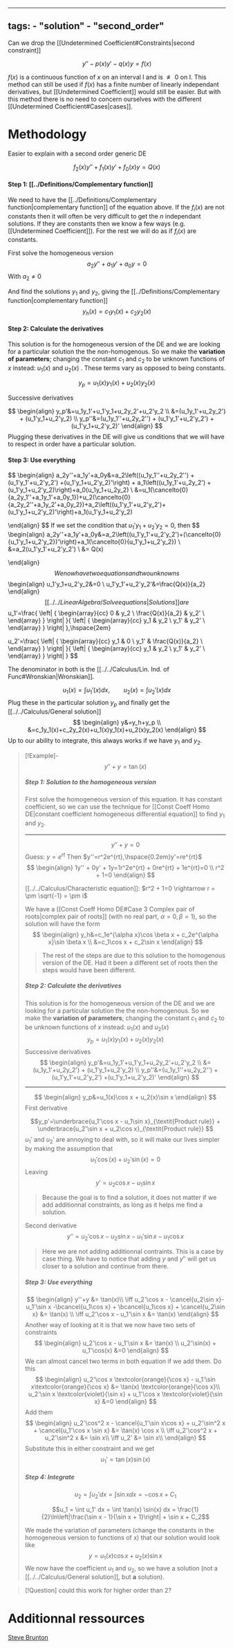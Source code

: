 
---
tags:
    - "solution"
    - "second_order"
---

Can we drop the [[Undetermined Coefficient#Constraints|second constraint]]

$$y''-p(x)y'-q(x)y=f(x)$$

$f(x)$ is a continuous function of $x$ on an interval I and is $\not\equiv 0$ on I. 
This method can still be used if $f(x)$ has a finite number of linearly independant derivatives, but [[Undetermined Coefficient]] would still be easier. But with this method there is no need to concern ourselves with the different [[Undetermined Coefficient#Cases|cases]]. 

# Methodology
Easier to explain with a second order generic DE

$$f_2(x)y''+f_1(x)y'+f_0(x)y=Q(x)$$


#### Step 1: [[../Definitions/Complementary function]]
We need to have the [[../Definitions/Complementary function|complementary function]] 
of the equation above. If the $f_i(x)$ are not constants then it will often be very difficult to get the $n$ independant solutions.  If they are constants then we know a few ways (e.g. [[Undetermined Coefficient]]). For the rest we will do as if $f_i(x)$ are constants. 

First solve the homogeneous version
$$a_2y''+a_1y'+a_0y=0$$
With $a_2\neq 0$

And find the solutions $y_1$ and $y_2$, giving the [[../Definitions/Complementary function|complementary function]]
$$y_h(x)=c_1y_1(x)+c_2y_2(x)$$

#### Step 2: Calculate the derivatives
This solution is for the homogeneous version of the DE and we are looking for a particular solution the the non-homogenous. So we make the **variation of  parameters**; changing the constant $c_1$ and $c_2$ to be unknown functions of $x$ instead: $u_1(x)$ and $u_2(x)$ . These terms vary as opposed to being constants.

$$y_p=u_1(x)y_1(x) + u_2(x)y_2(x)$$

Successive derivatives

$$
\begin{align}
y_p'&=u_1y_1'+u_1'y_1+u_2y_2'+u_2'y_2 \\
&=(u_1y_1'+u_2y_2') + (u_1'y_1+u_2'y_2) \\
y_p''&=(u_1y_1''+u_2y_2'') + (u_1'y_1'+u_2'y_2') +(u_1'y_1+u_2'y_2)'
\end{align}
$$
Plugging these derivatives in the DE will give us conditions that we will have to respect in order have a particular solution. 

#### Step 3: Use everything

$$
\begin{align}
a_2y''+a_1y'+a_0y&=a_2\left((u_1y_1''+u_2y_2'') + (u_1'y_1'+u_2'y_2') +(u_1'y_1+u_2'y_2)'\right) + a_1\left((u_1y_1'+u_2y_2') + (u_1'y_1+u_2'y_2)\right)+a_0(u_1y_1+u_2y_2) \\
&=u_1(\cancelto{0}{a_2y_1''+a_1y_1'+a_0y_1})+u_2(\cancelto{0}{a_2y_2''+a_1y_2'+a_0y_2})+a_2\left((u_1'y_1'+u_2'y_2')+(u_1'y_1+u_2'y_2)'\right)+a_1(u_1'y_1+u_2'y_2)

\end{align}
$$
If we set the condition that $u_1'y_1+u_2'y_2=0$, then
$$
\begin{align}
a_2y''+a_1y'+a_0y&=a_2\left((u_1'y_1'+u_2'y_2')+(\cancelto{0}{u_1'y_1+u_2'y_2})'\right)+a_1(\cancelto{0}{u_1'y_1+u_2'y_2}) \\
&=a_2(u_1'y_1'+u_2'y_2') \\
&= Q(x)

\end{align}
$$
We now have two equations and two unknowns
$$
\begin{align}
u_1'y_1+u_2'y_2&=0 \\
u_1'y_1'+u_2'y_2'&=\frac{Q(x)}{a_2}
\end{align}
$$
[[../../Linear Algebra/Solve equations|Solutions]] are
$$
u_1'=\frac{
    \left| {
        \begin{array}{cc}
            0 & y_2 \\
            \frac{Q(x)}{a_2}  & y_2' \\
        \end{array} } 
        \right|
    }{
    \left| {
        \begin{array}{cc}
            y_1 & y_2 \\
            y_1'  & y_2' \\
        \end{array} } 
        \right|
    },\hspace{2em}

u_2'=\frac{
    \left| {
        \begin{array}{cc}
            y_1 & 0 \\
            y_1' & \frac{Q(x)}{a_2} \\
        \end{array} } 
        \right|
    }{
    \left| {
        \begin{array}{cc}
            y_1 & y_2 \\
            y_1'  & y_2' \\
        \end{array} } 
        \right|
    }
$$

The denominator in both is the [[../../Calculus/Lin. Ind. of Func#Wronskian|Wronskian]].

$$u_1(x)=\int u_1'(x)dx, \hspace{2em}u_2(x)=\int u_2'(x)dx$$
Plug these in the particular solution $y_p$ and finally get the [[../../Calculus/General solution]]
$$
\begin{align}
y&=y_h+y_p \\
&=c_1y_1(x)+c_2y_2(x)+u_1(x)y_1(x)+u_2(x)y_2(x)
\end{align}
$$
Up to our ability to integrate, this always works if we have $y_1$ and $y_2$.



> [!Example]-
> $$y''+y=\tan(x)$$
> 
> ##### Step 1: Solution to the homogeneous version
> First solve the homogeneous version of this equation. It has constant coefficient, so we can use the technique for [[Const Coeff Homo DE|constant coefficient homogeneous differential equation]] to find $y_1$ and $y_2$.
> 
> -----
> $$y''+y=0$$
> Guess: $y=e^{rt}$
> Then $y''=r^2e^{rt},\hspace{0.2em}y'=re^{rt}$
> $$
> \begin{align}
> 1y'' + 0y' + 1y=1r^2e^{rt} + 0re^{rt} + 1e^{rt}=0 \\
> r^2 + 1=0
> \end{align}
> $$
> 
> [[../../Calculus/Characteristic equation]]: $r^2 + 1=0 \rightarrow r = \pm \sqrt{-1} = \pm i$
> 
> We have a [[Const Coeff Homo DE#Case 3 Complex pair of roots|complex pair of roots]] (with no real part, $\alpha = 0,\beta=1$), so the solution will have the form
> $$
> \begin{align}
> y_h&=c_1e^{\alpha x}\cos \beta x + c_2e^{\alpha x}\sin \beta x \\
> &=c_1\cos x + c_2\sin x 
> \end{align}
> $$
> 
> > The rest of the steps are due to this solution to the homogenous version of the DE. Had it been a different set of roots then the steps would have been different.
> 
> ##### Step 2: Calculate the derivatives
> This solution is for the homogeneous version of the DE and we are looking for a particular solution the the non-homogenous. So we make the **variation of  parameters**; changing the constant $c_1$ and $c_2$ to be unknown functions of $x$ instead: $u_1(x)$ and $u_2(x)$  
> $$y_p=u_1(x)y_1(x) + u_2(x)y_2(x)$$
> Successive derivatives
> $$
> \begin{align}
> y_p'&=u_1y_1'+u_1'y_1+u_2y_2'+u_2'y_2 \\
> &=(u_1y_1'+u_2y_2') + (u_1'y_1+u_2'y_2) \\
> y_p''&=(u_1y_1''+u_2y_2'') + (u_1'y_1'+u_2'y_2') +(u_1'y_1+u_2'y_2)'
> \end{align}
> $$
> 
> 
> 
> ---
> 
> $$
> \begin{align}
> y_p&=u_1(x)\cos x + u_2(x)\sin x
> \end{align}
> $$
> First derivative
> 
> 
> $$y_p'=\underbrace{u_1'\cos x - u_1\sin x}_{\textit{Product rule}} + \underbrace{u_2'\sin x + u_2\cos x}_{\textit{Product rule}} $$
> $u_1'$ and $u_2'$ are annoying to deal with, so it will make our lives simpler by making the assumption that
> $$u_1'\cos(x) + u_2'\sin(x)=0$$
> Leaving
> $$y'= u_2\cos x- u_1\sin x$$
> >Because the goal is to find a solution, it does not matter if we add additionnal constraints, as long as it helps me find a solution.
> 
> Second derivative
> $$y''= u_2'\cos x - u_2\sin x- u_1'\sin x - u_1\cos x$$
> >Here we are not adding additionnal contraints. This is a case by case thing. We have to notice that adding $y$ and $y''$ will get us closer to a solution and continue from there.
> 
> ##### Step 3: Use everything
> $$
> \begin{align}
> y''+y &= \tan(x)\\
> \iff u_2'\cos x - \cancel{u_2\sin x}- u_1'\sin x -\bcancel{u_1\cos x} + \bcancel{u_1\cos x} + \cancel{u_2\sin x} &= \tan(x) \\
> \iff u_2'\cos x  - u_1'\sin x  &= \tan(x)
> \end{align}
> $$
> Another way of looking at it is that we now have two sets of constraints
> $$
> \begin{align}
> u_2'\cos x  - u_1'\sin x  &= \tan(x) \\
> u_2'\sin(x) + u_1'\cos(x)  &=0
> \end{align}
> $$
> We can almost cancel two terms in both equation if we add them. Do this
> $$
> \begin{align}
> u_2'\cos x \textcolor{orange}{\cos x}  - u_1'\sin x\textcolor{orange}{\cos x}  &= \tan(x) \textcolor{orange}{\cos x}\\
> u_2'\sin x \textcolor{violet}{\sin x} + u_1'\cos x \textcolor{violet}{\sin x}  &=0
> \end{align}
> $$
> Add them
> $$
> \begin{align}
> u_2'\cos^2 x - \cancel{u_1'\sin x\cos x} + u_2'\sin^2 x + \cancel{u_1'\cos x \sin x}  &= \tan(x) \cos x \\
> \iff u_2'\cos^2 x  + u_2'\sin^2 x   &= \sin x\\
> \iff u_2'   &= \sin x\\
> \end{align}
> $$
> Substitute this in either constraint and we get
> $$u_1'=\tan(x) \sin(x)$$
> 
> ##### Step 4: Integrate
> $$u_2 = \int u_2' dx = \int \sin x dx = -\cos x + C_1$$
> 
> $$u_1 = \int u_1' dx = \int \tan(x) \sin(x) dx = \frac{1}{2}\ln\left|\frac{\sin x - 1}{\sin x + 1}\right| + \sin x + C_2$$
> 
> We made the variation of parameters (change the constants in the homogeneous version to functions of x) that our solution would look like 
> $$y=u_1(x)\cos x + u_2(x)\sin x $$
> We now have the coefficient $u_1$ and $u_2$, so we have a solution (not a [[../../Calculus/General solution]], but **a** solution).


> [!Question] 
> could this work for higher order than 2?

# Additionnal ressources
[Steve Brunton](https://youtu.be/wCeDUbZQ_zA)
